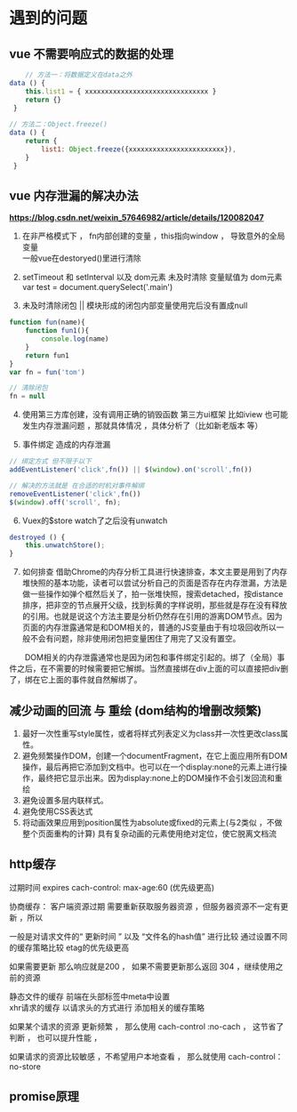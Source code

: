 # 遇到的问题 
##  vue 不需要响应式的数据的处理 
```js
    // 方法一：将数据定义在data之外
data () {
    this.list1 = { xxxxxxxxxxxxxxxxxxxxxxxxxxxxxxx }
    return {}
 }
    
// 方法二：Object.freeze()
data () {
    return {
        list1: Object.freeze({xxxxxxxxxxxxxxxxxxxxxxxx}),
    }
 }
```
## vue 内存泄漏的解决办法
**https://blog.csdn.net/weixin_57646982/article/details/120082047**

1. 在非严格模式下 ， fn内部创建的变量 ，this指向window ， 导致意外的全局变量  
一般vue在destoryed()里进行清除 

1. setTimeout  和 setInterval  以及 dom元素 未及时清除
变量赋值为 dom元素 
var test = document.querySelect('.main') 
1. 未及时清除闭包 || 模块形成的闭包内部变量使用完后没有置成null
``` js
function fun(name){
    function fun1(){
        console.log(name)
    }
    return fun1 
}
var fn = fun('tom')

// 清除闭包 
fn = null 
```
4. 使用第三方库创建，没有调用正确的销毁函数 
第三方ui框架 比如iview 也可能发生内存泄漏问题  ，那就具体情况 ，具体分析了（比如新老版本 等） 

5. 事件绑定 造成的内存泄漏
```js
// 绑定方式 但不限于以下 
addEventListener('click',fn()) || $(window).on('scroll',fn())  

// 解决的方法就是 在合适的时机对事件解绑
removeEventListener('click',fn())
$(window).off('scroll', fn);

```
6. Vuex的$store watch了之后没有unwatch
```js
destroyed () {
    this.unwatchStore();
}

```

7. 如何排查
借助Chrome的内存分析工具进行快速排查，本文主要是用到了内存堆快照的基本功能，读者可以尝试分析自己的页面是否存在内存泄漏，方法是做一些操作如弹个框然后关了，拍一张堆快照，搜索detached，按distance排序，把非空的节点展开父级，找到标黄的字样说明，那些就是存在没有释放的引用。也就是说这个方法主要是分析仍然存在引用的游离DOM节点。因为页面的内存泄露通常是和DOM相关的，普通的JS变量由于有垃圾回收所以一般不会有问题，除非使用闭包把变量困住了用完了又没有置空。

  DOM相关的内存泄露通常也是因为闭包和事件绑定引起的。绑了（全局）事件之后，在不需要的时候需要把它解绑。当然直接绑在div上面的可以直接把div删了，绑在它上面的事件就自然解绑了。


## 减少动画的回流 与 重绘  (dom结构的增删改频繁)
1. 最好一次性重写style属性，或者将样式列表定义为class并一次性更改class属性。
2. 避免频繁操作DOM，创建一个documentFragment，在它上面应用所有DOM操作，最后再把它添加到文档中。也可以在一个display:none的元素上进行操作，最终把它显示出来。因为display:none上的DOM操作不会引发回流和重绘
3. 避免设置多层内联样式。
4. 避免使用CSS表达式
5. 将动画效果应用到position属性为absolute或fixed的元素上(与2类似 ，不做整个页面重构的计算)
具有复杂动画的元素使用绝对定位，使它脱离文档流



## http缓存 

过期时间
expires
cach-control: max-age:60 (优先级更高)

协商缓存：
客户端资源过期 需要重新获取服务器资源 ，但服务器资源不一定有更新 ，所以 

一般是对请求文件的“ 更新时间 ” 以及 “文件名的hash值” 进行比较  通过设置不同的缓存策略比较    etag的优先级更高 

如果需要更新  那么响应就是200 ， 如果不需要更新那么返回  304 ，继续使用之前的资源 

静态文件的缓存  前端在头部标签中meta中设置  
xhr请求的缓存  以请求头的方式进行 添加相关的缓存策略

如果某个请求的资源 更新频繁 ， 那么使用 cach-control :no-cach  ， 这节省了判断 ， 也可以提升性能 ，

如果请求的资源比较敏感 ，不希望用户本地查看 ， 那么就使用 cach-control：no-store  

## promise原理 



